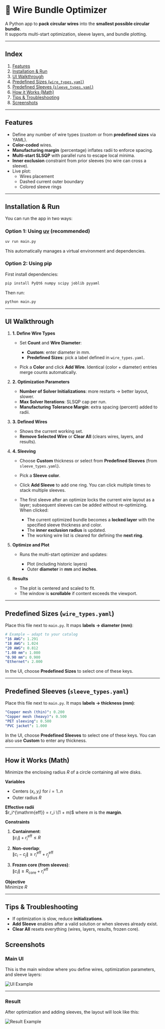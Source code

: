 # 🚀 Wire Bundle Optimizer

A Python app to **pack circular wires** into the **smallest possible circular bundle**.  
It supports multi-start optimization, sleeve layers, and bundle plotting.

---

## Index

1. [Features](#features)
2. [Installation & Run](#installation--run)
3. [UI Walkthrough](#ui-walkthrough)
4. [Predefined Sizes (`wire_types.yaml`)](#predefined-sizes-wire_typesyaml)
5. [Predefined Sleeves (`sleeve_types.yaml`)](#predefined-sleeves-sleeve_typesyaml)
6. [How it Works (Math)](#how-it-works-math)
7. [Tips & Troubleshooting](#tips--troubleshooting)
8. [Screenshots](#screenshots)

---

## Features

-   Define any number of wire types (custom or from **predefined sizes** via YAML).
-   **Color-coded** wires.
-   **Manufacturing margin** (percentage) inflates radii to enforce spacing.
-   **Multi-start SLSQP** with parallel runs to escape local minima.
-   **Inner exclusion** constraint from prior sleeves (no wire can cross a sleeve).
-   Live plot:
    -   Wires placement
    -   Dashed current outer boundary
    -   Colored sleeve rings

---

## Installation & Run

You can run the app in two ways:

### Option 1: Using [uv](https://github.com/astral-sh/uv) (recommended)

```bash
uv run main.py
```

This automatically manages a virtual environment and dependencies.

### Option 2: Using pip

First install dependencies:

```bash
pip install PyQt6 numpy scipy joblib pyyaml
```

Then run:

```bash
python main.py
```

---

## UI Walkthrough

1. **1. Define Wire Types**

    - Set **Count** and **Wire Diameter**:

        - **Custom**: enter diameter in mm.
        - **Predefined Sizes**: pick a label defined in `wire_types.yaml`.

    - Pick a **Color** and click **Add Wire**.
      Identical (color + diameter) entries merge counts automatically.

2. **2. Optimization Parameters**

    - **Number of Solver Initializations**: more restarts → better layout, slower.
    - **Max Solver Iterations**: SLSQP cap per run.
    - **Manufacturing Tolerance Margin**: extra spacing (percent) added to radii.

3. **3. Defined Wires**

    - Shows the current working set.
    - **Remove Selected Wire** or **Clear All** (clears wires, layers, and results).

4. **4. Sleeving**

    - Choose **Custom** thickness or select from **Predefined Sleeves** (from `sleeve_types.yaml`).
    - Pick a **Sleeve color**.
    - Click **Add Sleeve** to add one ring. You can click multiple times to stack multiple sleeves.
    - The first sleeve after an optimize locks the current wire layout as a layer; subsequent sleeves can be added without re-optimizing.
      When clicked:

        - The current optimized bundle becomes a **locked layer** with the specified sleeve thickness and color.
        - The **inner exclusion radius** is updated.
        - The working wire list is cleared for defining the **next ring**.

5. **Optimize and Plot**

    - Runs the multi-start optimizer and updates:

        - Plot (including historic layers)
        - Outer **diameter** in **mm** and **inches**.

6. **Results**

    - The plot is centered and scaled to fit.
    - The window is **scrollable** if content exceeds the viewport.

---

## Predefined Sizes (`wire_types.yaml`)

Place this file next to `main.py`. It maps **labels → diameter (mm)**:

```yaml
# Example — adapt to your catalog
"16 AWG": 1.291
"18 AWG": 1.024
"20 AWG": 0.812
"1.00 mm": 1.000
"0.90 mm": 0.900
"Ethernet": 2.000
```

In the UI, choose **Predefined Sizes** to select one of these keys.

---

## Predefined Sleeves (`sleeve_types.yaml`)

Place this file next to `main.py`. It maps **labels → thickness (mm)**:

```yaml
"Copper mesh (thin)": 0.200
"Copper mesh (heavy)": 0.500
"PET sleeving": 0.500
"PVC jacket": 1.000
```

In the UI, choose **Predefined Sleeves** to select one of these keys. You can also use **Custom** to enter any thickness.

---

## How it Works (Math)

Minimize the enclosing radius $R$ of a circle containing all wire disks.

**Variables**

-   Centers $(x_i, y_i)$ for $i = 1..n$
-   Outer radius $R$

**Effective radii**  
$r_i^{\mathrm{eff}} = r_i \(1 + m)$ where $m$ is the **margin**.

**Constraints**

1. **Containment**:  
   $\|c_i\| + r_i^{\mathrm{eff}} \le R$

2. **Non-overlap**:  
   $\|c_i - c_j\| \ge r_i^{\mathrm{eff}} + r_j^{\mathrm{eff}}$

3. **Frozen core (from sleeves)**:  
   $\|c_i\| \ge R_{\text{core}} + r_i^{\mathrm{eff}}$

**Objective**  
Minimize $R$

---

## Tips & Troubleshooting

-   If optimization is slow, reduce **initializations**.
-   **Add Sleeve** enables after a valid solution or when sleeves already exist.
-   **Clear All** resets everything (wires, layers, results, frozen core).

## Screenshots

### Main UI

This is the main window where you define wires, optimization parameters, and sleeve layers:

![UI Example](ui.png)

---

### Result

After optimization and adding sleeves, the layout will look like this:

![Result Example](result.png)
